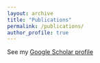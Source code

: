 ```yaml
---
layout: archive
title: "Publications"
permalink: /publications/
author_profile: true
---
```


<!-- {% if author.googlescholar %} -->
  <!-- You can also find my articles on <u><a href="{{author.googlescholar}}">my Google Scholar profile</a>.</u> -->
<!-- {% endif %} -->
See my [Google Scholar profile](https://scholar.google.co.uk/citations?user=oWGk9c8AAAAJ&hl=en)


<!-- {% include scholar.html %} -->

<!-- {% include base_path %} -->

<!-- {% for post in site.publications reversed %} -->
<!--  {% include archive-single.html %} -->
<!-- {% endfor %} -->
